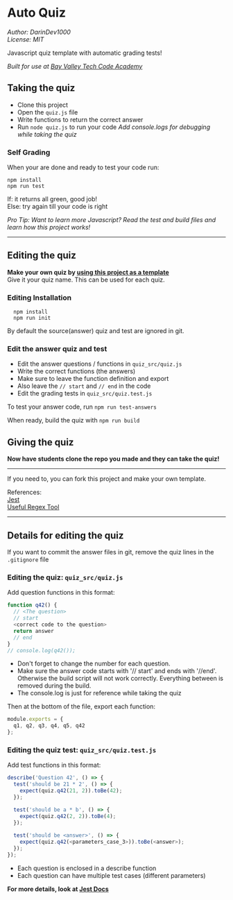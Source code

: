 # Auto Quiz

*Author: DarinDev1000*  
*License: MIT*

Javascript quiz template with automatic grading tests!

*Built for use at [Bay Valley Tech Code Academy](https://www.bayvalleytech.com/)*

## Taking the quiz

* Clone this project
* Open the `quiz.js` file
* Write functions to return the correct answer
* Run `node quiz.js` to run your code
*Add console.logs for debugging while taking the quiz*

### Self Grading

When your are done and ready to test your code run:

```shell
npm install
npm run test
```

If: it returns all green, good job!  
Else: try again till your code is right

*Pro Tip: Want to learn more Javascript?  Read the test and build files and learn how this project works!*

----

## Editing the quiz

**Make your own quiz by [using this project as a template](https://github.com/DarinDev1000/auto_quiz/generate)**  
Give it your quiz name. This can be used for each quiz.

### Editing Installation

```shell
  npm install
  npm run init
```

By default the source(answer) quiz and test are ignored in git.

### Edit the answer quiz and test

* Edit the answer questions / functions in `quiz_src/quiz.js`
* Write the correct functions (the answers)
* Make sure to leave the function definition and export
* Also leave the `// start` and `// end` in the code
* Edit the grading tests in `quiz_src/quiz.test.js`

To test your answer code, run `npm run test-answers`

When ready, build the quiz with `npm run build`

## Giving the quiz

**Now have students clone the repo you made and they can take the quiz!**

----

If you need to, you can fork this project and make your own template.

References:  
[Jest](https://jestjs.io/docs/en/using-matchers)  
[Useful Regex Tool](https://regexr.com/)

----

## Details for editing the quiz

If you want to commit the answer files in git, remove the quiz lines in the `.gitignore` file

### Editing the quiz: `quiz_src/quiz.js`

Add question functions in this format:

```javascript
function q42() {
  // <The question>
  // start
  <correct code to the question>
  return answer
  // end
}
// console.log(q42());
```

* Don't forget to change the number for each question.
* Make sure the answer code starts with '// start' and ends with '//end'. Otherwise the build script will not work correctly. Everything between is removed during the build.
* The console.log is just for reference while taking the quiz

Then at the bottom of the file, export each function:

```javascript
module.exports = {
  q1, q2, q3, q4, q5, q42
};
```

### Editing the quiz test: `quiz_src/quiz.test.js`

Add test functions in this format:

```javascript
describe('Question 42', () => {
  test('should be 21 * 2', () => {
    expect(quiz.q42(21, 2)).toBe(42);
  });

  test('should be a * b', () => {
    expect(quiz.q42(2, 2)).toBe(4);
  });
  
  test('should be <answer>', () => {
    expect(quiz.q42(<parameters_case_3>)).toBe(<answer>);
  });
});
```

* Each question is enclosed in a describe function
* Each question can have multiple test cases (different parameters)

**For more details, look at [Jest Docs](https://jestjs.io/docs/en/using-matchers)**
